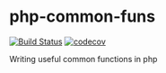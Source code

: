 # php-common-funs

[![Build Status](https://travis-ci.com/moitran/php-common-funcs.svg?branch=master)](https://travis-ci.com/moitran/php-common-funcs)
[![codecov](https://codecov.io/gh/moitran/php-common-funcs/branch/master/graphs/badge.svg)](https://codecov.io/gh/moitran/php-common-funcs)

Writing useful common functions in php

